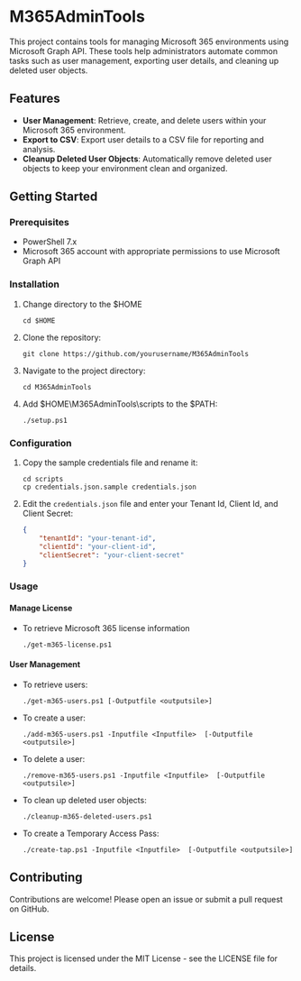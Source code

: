 # M365AdminTools

This project contains tools for managing Microsoft 365 environments using Microsoft Graph API. These tools help administrators automate common tasks such as user management, exporting user details, and cleaning up deleted user objects.

## Features

- **User Management**: Retrieve, create, and delete users within your Microsoft 365 environment.
- **Export to CSV**: Export user details to a CSV file for reporting and analysis.
- **Cleanup Deleted User Objects**: Automatically remove deleted user objects to keep your environment clean and organized.

## Getting Started

### Prerequisites

- PowerShell 7.x
- Microsoft 365 account with appropriate permissions to use Microsoft Graph API

### Installation

1. Change directory to the $HOME

    ```shell
    cd $HOME
    ```

2. Clone the repository:

    ```shell
    git clone https://github.com/yourusername/M365AdminTools
    ```

3. Navigate to the project directory:

    ```shell
    cd M365AdminTools
    ```

4. Add $HOME\M365AdminTools\scripts to the $PATH:

    ```shell
    ./setup.ps1
    ```

### Configuration

1. Copy the sample credentials file and rename it:

    ```shell
    cd scripts
    cp credentials.json.sample credentials.json
    ```

2. Edit the `credentials.json` file and enter your Tenant Id, Client Id, and Client Secret:

    ```json
    {
        "tenantId": "your-tenant-id",
        "clientId": "your-client-id",
        "clientSecret": "your-client-secret"
    }
    ```

### Usage


#### Manage License

- To retrieve Microsoft 365 license information

    ```shell
    ./get-m365-license.ps1
    ```

#### User Management

- To retrieve users:

    ```shell
    ./get-m365-users.ps1 [-Outputfile <outputsile>]
    ```

- To create a user:

    ```shell
    ./add-m365-users.ps1 -Inputfile <Inputfile>  [-Outputfile <outputsile>]
    ```

- To delete a user:

    ```shell
    ./remove-m365-users.ps1 -Inputfile <Inputfile>  [-Outputfile <outputsile>]
    ```

- To clean up deleted user objects:

    ```shell
    ./cleanup-m365-deleted-users.ps1
    ```

- To create a Temporary Access Pass:

    ```shell
    ./create-tap.ps1 -Inputfile <Inputfile>  [-Outputfile <outputsile>]
    ```


## Contributing

Contributions are welcome! Please open an issue or submit a pull request on GitHub.

## License

This project is licensed under the MIT License - see the LICENSE file for details.

